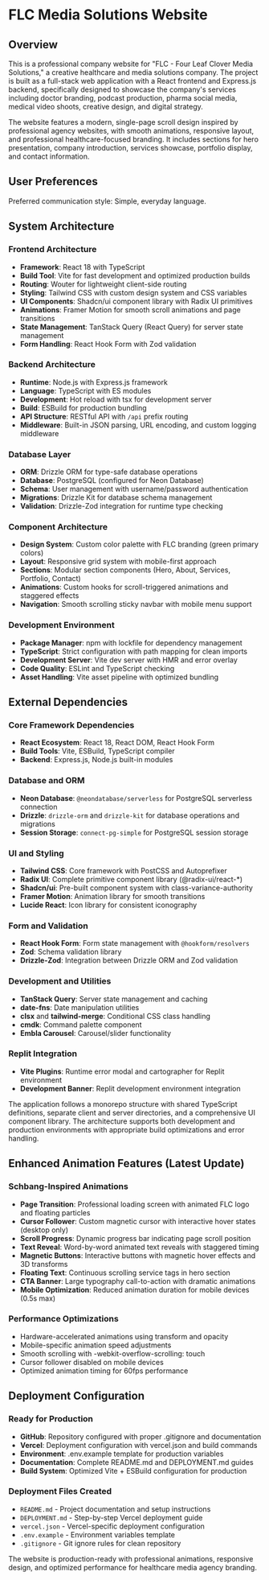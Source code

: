 # FLC Media Solutions Website

## Overview

This is a professional company website for "FLC - Four Leaf Clover Media Solutions," a creative healthcare and media solutions company. The project is built as a full-stack web application with a React frontend and Express.js backend, specifically designed to showcase the company's services including doctor branding, podcast production, pharma social media, medical video shoots, creative design, and digital strategy.

The website features a modern, single-page scroll design inspired by professional agency websites, with smooth animations, responsive layout, and professional healthcare-focused branding. It includes sections for hero presentation, company introduction, services showcase, portfolio display, and contact information.

## User Preferences

Preferred communication style: Simple, everyday language.

## System Architecture

### Frontend Architecture
- **Framework**: React 18 with TypeScript
- **Build Tool**: Vite for fast development and optimized production builds
- **Routing**: Wouter for lightweight client-side routing
- **Styling**: Tailwind CSS with custom design system and CSS variables
- **UI Components**: Shadcn/ui component library with Radix UI primitives
- **Animations**: Framer Motion for smooth scroll animations and page transitions
- **State Management**: TanStack Query (React Query) for server state management
- **Form Handling**: React Hook Form with Zod validation

### Backend Architecture
- **Runtime**: Node.js with Express.js framework
- **Language**: TypeScript with ES modules
- **Development**: Hot reload with tsx for development server
- **Build**: ESBuild for production bundling
- **API Structure**: RESTful API with `/api` prefix routing
- **Middleware**: Built-in JSON parsing, URL encoding, and custom logging middleware

### Database Layer
- **ORM**: Drizzle ORM for type-safe database operations
- **Database**: PostgreSQL (configured for Neon Database)
- **Schema**: User management with username/password authentication
- **Migrations**: Drizzle Kit for database schema management
- **Validation**: Drizzle-Zod integration for runtime type checking

### Component Architecture
- **Design System**: Custom color palette with FLC branding (green primary colors)
- **Layout**: Responsive grid system with mobile-first approach
- **Sections**: Modular section components (Hero, About, Services, Portfolio, Contact)
- **Animations**: Custom hooks for scroll-triggered animations and staggered effects
- **Navigation**: Smooth scrolling sticky navbar with mobile menu support

### Development Environment
- **Package Manager**: npm with lockfile for dependency management
- **TypeScript**: Strict configuration with path mapping for clean imports
- **Development Server**: Vite dev server with HMR and error overlay
- **Code Quality**: ESLint and TypeScript checking
- **Asset Handling**: Vite asset pipeline with optimized bundling

## External Dependencies

### Core Framework Dependencies
- **React Ecosystem**: React 18, React DOM, React Hook Form
- **Build Tools**: Vite, ESBuild, TypeScript compiler
- **Backend**: Express.js, Node.js built-in modules

### Database and ORM
- **Neon Database**: `@neondatabase/serverless` for PostgreSQL serverless connection
- **Drizzle**: `drizzle-orm` and `drizzle-kit` for database operations and migrations
- **Session Storage**: `connect-pg-simple` for PostgreSQL session storage

### UI and Styling
- **Tailwind CSS**: Core framework with PostCSS and Autoprefixer
- **Radix UI**: Complete primitive component library (@radix-ui/react-*)
- **Shadcn/ui**: Pre-built component system with class-variance-authority
- **Framer Motion**: Animation library for smooth transitions
- **Lucide React**: Icon library for consistent iconography

### Form and Validation
- **React Hook Form**: Form state management with `@hookform/resolvers`
- **Zod**: Schema validation library
- **Drizzle-Zod**: Integration between Drizzle ORM and Zod validation

### Development and Utilities
- **TanStack Query**: Server state management and caching
- **date-fns**: Date manipulation utilities
- **clsx** and **tailwind-merge**: Conditional CSS class handling
- **cmdk**: Command palette component
- **Embla Carousel**: Carousel/slider functionality

### Replit Integration
- **Vite Plugins**: Runtime error modal and cartographer for Replit environment
- **Development Banner**: Replit development environment integration

The application follows a monorepo structure with shared TypeScript definitions, separate client and server directories, and a comprehensive UI component library. The architecture supports both development and production environments with appropriate build optimizations and error handling.

## Enhanced Animation Features (Latest Update)

### Schbang-Inspired Animations
- **Page Transition**: Professional loading screen with animated FLC logo and floating particles
- **Cursor Follower**: Custom magnetic cursor with interactive hover states (desktop only)
- **Scroll Progress**: Dynamic progress bar indicating page scroll position
- **Text Reveal**: Word-by-word animated text reveals with staggered timing
- **Magnetic Buttons**: Interactive buttons with magnetic hover effects and 3D transforms
- **Floating Text**: Continuous scrolling service tags in hero section
- **CTA Banner**: Large typography call-to-action with dramatic animations
- **Mobile Optimization**: Reduced animation duration for mobile devices (0.5s max)

### Performance Optimizations
- Hardware-accelerated animations using transform and opacity
- Mobile-specific animation speed adjustments
- Smooth scrolling with -webkit-overflow-scrolling: touch
- Cursor follower disabled on mobile devices
- Optimized animation timing for 60fps performance

## Deployment Configuration

### Ready for Production
- **GitHub**: Repository configured with proper .gitignore and documentation
- **Vercel**: Deployment configuration with vercel.json and build commands
- **Environment**: .env.example template for production variables
- **Documentation**: Complete README.md and DEPLOYMENT.md guides
- **Build System**: Optimized Vite + ESBuild configuration for production

### Deployment Files Created
- `README.md` - Project documentation and setup instructions
- `DEPLOYMENT.md` - Step-by-step Vercel deployment guide
- `vercel.json` - Vercel-specific deployment configuration
- `.env.example` - Environment variables template
- `.gitignore` - Git ignore rules for clean repository

The website is production-ready with professional animations, responsive design, and optimized performance for healthcare media agency branding.